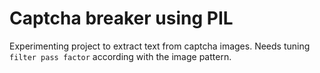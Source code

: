 # Captcha breaker using PIL

Experimenting project to extract text from captcha images.
Needs tuning `filter pass factor` according with the image pattern.
